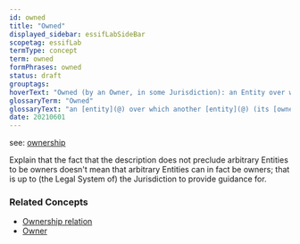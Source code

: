 ```yaml
---
id: owned
title: "Owned"
displayed_sidebar: essifLabSideBar
scopetag: essifLab
termType: concept
term: owned
formPhrases: owned
status: draft
grouptags:
hoverText: "Owned (by an Owner, in some Jurisdiction): an Entity over which another Entity (its Owner) has the power (duty, right) to enjoy it, dispose of it and control it; that power is limited to (the scope of) that Jurisdiction, and by its rules."
glossaryTerm: "Owned"
glossaryText: "an [entity](@) over which another [entity](@) (its [owner](@)) has the power (duty, right) to enjoy it, dispose of it and control it; that power is limited to (the scope of) that [jurisdiction](@), and by its rules."
date: 20210601
---
```


see: [ownership](@)

Explain that the fact that the description does not preclude arbitrary Entities to be owners doesn't mean that arbitrary Entities can in fact be owners; that is up to (the Legal System of) the Jurisdiction to provide guidance for.

### Related Concepts

- [Ownership relation](ownership@)
- [Owner](@)